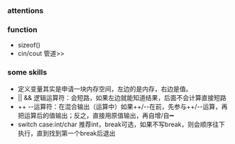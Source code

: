 ### attentions
<p>

</p>

### function
- sizeof()
- cin/cout 管道>>

### some skills
- 定义变量其实是申请一块内存空间，左边的是内存，右边是值。
- || && 逻辑运算符：会短路，如果左边就能知道结果，后面不会计算直接短路
- ++ --运算符：在混合输出（运算中）如果++/--在前，先参与++/--运算，再把运算后的值输出；反之，直接用原值输出，再自增/自➖
- switch case:int/char 推荐int，break可选，如果不写break，则会顺序往下执行，直到找到第一个break后退出
